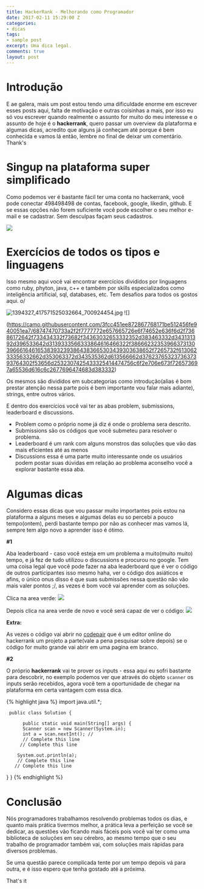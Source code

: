 ```yaml
---
title: HackerRank - Melhorando como Programador
date: 2017-02-11 15:29:00 Z
categories:
- dicas
tags:
- sample post
excerpt: Uma dica legal.
comments: true
layout: post
---
```


**Introdução**
===========

E ae galera, mais um post estou tendo uma dificuldade enorme em escrever esses posts aqui, falta de motivação e outras coisinhas a mais, por isso eu só vou escrever quando realmente o assunto for muito do meu interesse e o assunto de hoje é o **hackerrank**, quero passar um overview da plataforma e algumas dicas, acredito que alguns já conheçam até porque é bem conhecida e vamos lá então, lembre no final de deixar um comentário. Thank's

**Singup na plataforma super simplificado**
====================================

Como podemos ver é bastante fácil ter uma conta no hackerrank, você pode conectar 498498498 de contas, facebook, google, likedin, github. E se essas opções não forem suficiente você pode escolher o seu melhor e-mail e se cadastrar. Sem desculpas façam seus cadastros.

![](https://camo.githubusercontent.com/10adb88b5de116cdf7ff1b21cdcf630bacef2fad/68747470733a2f2f7777772e657665726e6f74652e636f6d2f73686172642f733434332f73682f34363032653332352d383463332d343131392d396533642d3139333566333864616466322f38666232353966373130396661646165383932393864383665303439303638652f7265732f61626438636230632d623135652d343835662d396161642d3462323637386466613063312f53656d2532307425433325414474756c6f2e706e673f726573697a65536d616c6c2677696474683d383332)

**Exercícios de todos os tipos e linguagens**
====================================

Isso mesmo aqui você vai encontrar exercícios divididos por linguagens como ruby, phyton, java, c++ e também por skills especializados como inteligência artificial, sql, databases, etc. Tem desafios para todos os gostos aqui. o/

![1394327_417571525032664_700924454.jpg](/uploads/1394327_417571525032664_700924454.jpg)
![]

(https://camo.githubusercontent.com/3fcc451ee872867768171be512456fe940051ea7/68747470733a2f2f7777772e657665726e6f74652e636f6d2f73686172642f733434332f73682f34363032653332352d383463332d343131392d396533642d3139333566333864616466322f38666232353966373130396661646165383932393864383665303439303638652f7265732f61306233356332662d353063372d343535362d613566662d3762376532373637393764302f53656d2532307425433325414474756c6f2e706e673f726573697a65536d616c6c2677696474683d383332)

Os mesmos são divididos em subcategorias como introdução(alias é bom prestar atenção nessa parte pois é bem importante vou falar mais adiante), strings, entre outros vários.

E dentro dos exercícios você vai ter as abas problem, submissions, leaderboard e discussions.

- Problem como o próprio nome já diz é onde o problema sera descrito.
- Submissions são os códigos que você submeteu para resolver o problema.
- Leaderboard é um rank com alguns monstros das soluções que vão das mais eficientes até as menos
- Discussions essa é uma parte muito interessante onde os usuários podem postar suas dúvidas em relação ao problema aconselho você a explorar bastante essa aba.

**Algumas dicas**
==============

Considero essas dicas que vou passar muito importantes pois estou na plataforma a alguns meses e algumas delas eu so percebi a pouco tempo(ontem), perdi bastante tempo por não as conhecer mas vamos lá, sempre tem algo novo a aprender isso é ótimo.

**#1**

Aba leaderboard - caso você esteja em um problema a muito(muito muito) tempo, e já fez de tudo utilizou o discussions e procurou no google. Tem uma coisa legal que você pode fazer na aba leaderboard que é ver o código de outros participantes isso mesmo haha, ver o código dos asiáticos e afins, o único onus disso é que suas submissões nessa questão não vão mais valer pontos ;/, as vezes é bom você vai aprender com as soluções.

Clica na area verde:
![](https://camo.githubusercontent.com/39028b2830c37e00107d0e882c9c8388968f1733/68747470733a2f2f7777772e657665726e6f74652e636f6d2f73686172642f733434332f73682f34363032653332352d383463332d343131392d396533642d3139333566333864616466322f38666232353966373130396661646165383932393864383665303439303638652f7265732f31333061373130652d323662662d343866622d383136642d3337633966386165333966642f53656d2532307425433325414474756c6f2e706e673f726573697a65536d616c6c2677696474683d383332)

Depois clica na area verde de novo e você será capaz de ver o código:
![](https://camo.githubusercontent.com/496960811aaa8bfc89d86276b7e0031240e8f03e/68747470733a2f2f7777772e657665726e6f74652e636f6d2f73686172642f733434332f73682f34363032653332352d383463332d343131392d396533642d3139333566333864616466322f38666232353966373130396661646165383932393864383665303439303638652f7265732f34343739363666652d646263312d346338662d393333342d3031666665613162393162632f53656d2532307425433325414474756c6f2e706e673f726573697a65536d616c6c2677696474683d383332)

**Extra:**

As vezes o código vai abrir no [codepair](https://codepair.hackerrank.com/paper/AuoTik5I?b=eyJyb2xlIjoiY2FuZGlkYXRlIiwibmFtZSI6IlZhbHRlckJhcnJvcyIsImVtYWlsIjoidmFsdGVyaW5zaWRlQGdtYWlsLmNvbSJ9) que é um editor online do hackerrank um projeto a parte(vale a pena pesquisar sobre depois) se o código for muito grande vai abrir em uma pagina em branco.

**#2**

O próprio **hackerrank** vai te prover os inputs - essa aqui eu sofri bastante para descobrir, no exemplo podemos ver que através do objeto `scanner` os inputs serão recebidos, agora você tem a oportunidade de chegar na plataforma em certa vantagem com essa dica.

{% highlight java %}
     import java.util.*;

     public class Solution {

          public static void main(String[] args) {
          Scanner scan = new Scanner(System.in);
          int a = scan.nextInt(); //
          // Complete this line
         // Complete this line

        System.out.println(a);
        // Complete this line
       // Complete this line
  }
}
{% endhighlight %}

**Conclusão**
===========

Nós programadores trabalhamos resolvendo problemas todos os dias, e quanto mais prática tivermos melhor, a prática leva a perfeição se você se dedicar, as questões vão ficando mais fáceis pois você vai ter como uma biblioteca de soluções em seu cérebro, ao mesmo tempo que o seu trabalho de programador também vai, com soluções mais rápidas para diversos problemas.

Se uma questão parece complicada tente por um tempo depois vá para outra, e é isso espero que tenha gostado até a próxima.

That's it

